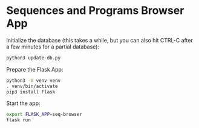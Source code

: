 # Sequences and Programs Browser App

Initialize the database (this takes a while, but you can also hit CTRL-C after a few minutes for a partial database):

```bash
python3 update-db.py
```

Prepare the Flask App:

```bash
python3 -m venv venv
. venv/bin/activate
pip3 install Flask
```

Start the app:

```bash
export FLASK_APP=seq-browser
flask run
```
